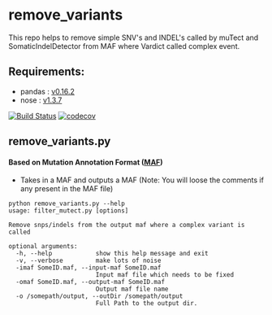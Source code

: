 # remove_variants
This repo helps to remove simple SNV's and INDEL's called by muTect and SomaticIndelDetector from MAF where Vardict called complex event.

## Requirements:
- pandas : [v0.16.2](http://pandas.pydata.org/)
- nose : [v1.3.7](http://nose.readthedocs.io/en/latest/)

[![Build Status](https://travis-ci.org/rhshah/remov_variants.svg?branch=master)](https://travis-ci.org/rhshah/remove_variatns)
[![codecov](https://codecov.io/gh/rhshah/remove_variatns/branch/master/graph/badge.svg)](https://codecov.io/gh/rhshah/remove_variatns)

## remove_variants.py
#### Based on Mutation Annotation Format ([MAF](https://wiki.nci.nih.gov/display/TCGA/Mutation+Annotation+Format+%28MAF%29+Specification))
- Takes in a MAF and outputs a MAF (Note: You will loose the comments if any present in the MAF file)

```
python remove_variants.py --help
usage: filter_mutect.py [options]

Remove snps/indels from the output maf where a complex variant is called

optional arguments:
  -h, --help            show this help message and exit
  -v, --verbose         make lots of noise
  -imaf SomeID.maf, --input-maf SomeID.maf
                        Input maf file which needs to be fixed
  -omaf SomeID.maf, --output-maf SomeID.maf
                        Output maf file name
  -o /somepath/output, --outDir /somepath/output
                        Full Path to the output dir.
                        
```